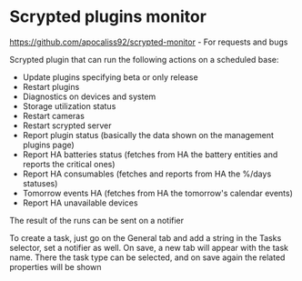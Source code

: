 # Scrypted plugins monitor

https://github.com/apocaliss92/scrypted-monitor - For requests and bugs

Scrypted plugin that can run the following actions on a scheduled base:
- Update plugins specifying beta or only release
- Restart plugins
- Diagnostics on devices and system
- Storage utilization status
- Restart cameras
- Restart scrypted server
- Report plugin status (basically the data shown on the management plugins page)
- Report HA batteries status (fetches from HA the battery entities and reports the critical ones)
- Report HA consumables (fetches and reports from HA the %/days statuses)
- Tomorrow events HA (fetches from HA the tomorrow's calendar events)
- Report HA unavailable devices

The result of the runs can be sent on a notifier

To create a task, just go on the General tab and add a string in the Tasks selector, set a notifier as well.
On save, a new tab will appear with the task name. There the task type can be selected, and on save again the related properties will be shown